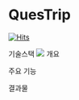 # QuesTrip <br>
[![Hits](https://hits.seeyoufarm.com/api/count/incr/badge.svg?url=https%3A%2F%2Fgithub.com%2FJang-JIYEOP%2FQuesTrip&count_bg=%2349AED6&title_bg=%23555555&icon=&icon_color=%23FFFFFF&title=Hits&edge_flat=false)](https://hits.seeyoufarm.com)

기술스택
<img src="https://img.shields.io/badge/Java-E4405F?style=flat-square&logo=Java&logoColor=white"/>
개요

주요 기능

결과물
